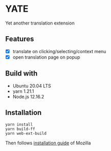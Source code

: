 # YATE
Yet another translation extension

## Features
- [x] translate on clicking/selecting/context menu
- [x] open translation page on popup

## Build with
- Ubuntu 20.04 LTS
- yarn 1.21.1
- Node.js 12.16.2

## Installation

```
yarn install
yarn build-ff
yarn web-ext-build
```
Then follows [installation guide](https://extensionworkshop.com/documentation/develop/temporary-installation-in-firefox/) of Mozilla